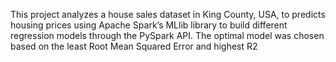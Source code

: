 This project analyzes a house sales dataset in King County, USA, to predicts housing prices using Apache Spark’s MLlib library to build different regression models through the PySpark API. The optimal model was chosen based on the least Root Mean Squared Error and highest R2
